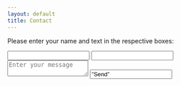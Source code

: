 ```yaml
---
layout: default
title: Contact
---
```

Please enter your name and text in the respective boxes:

<form action="//formspree.io/your@email.com" method="POST">
 <input type="text" name="name">
 <input type="email" name="_replyto">
 <textarea placeholder="Enter your message"></textarea>
<input type="text" name="_gotcha" style="display:none">
 <input type="hidden" name="_subject" value="Message via http://domain.com">
<input type=”submit” value=”Send”>
</form>
